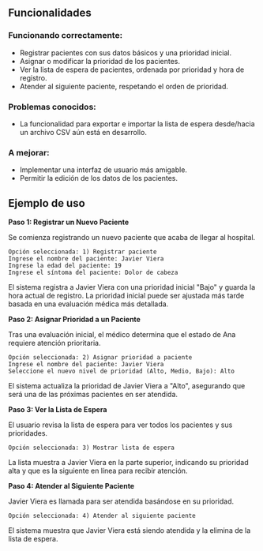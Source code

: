 ## Funcionalidades

### Funcionando correctamente:

- Registrar pacientes con sus datos básicos y una prioridad inicial.
- Asignar o modificar la prioridad de los pacientes.
- Ver la lista de espera de pacientes, ordenada por prioridad y hora de registro.
- Atender al siguiente paciente, respetando el orden de prioridad.

### Problemas conocidos:

- La funcionalidad para exportar e importar la lista de espera desde/hacia un archivo CSV aún está en desarrollo.

### A mejorar:

- Implementar una interfaz de usuario más amigable.
- Permitir la edición de los datos de los pacientes.

## Ejemplo de uso

**Paso 1: Registrar un Nuevo Paciente**

Se comienza registrando un nuevo paciente que acaba de llegar al hospital.

```
Opción seleccionada: 1) Registrar paciente
Ingrese el nombre del paciente: Javier Viera
Ingrese la edad del paciente: 19
Ingrese el síntoma del paciente: Dolor de cabeza
```

El sistema registra a Javier Viera con una prioridad inicial "Bajo" y guarda la hora actual de registro. La prioridad inicial puede ser ajustada más tarde basada en una evaluación médica más detallada.

**Paso 2: Asignar Prioridad a un Paciente**

Tras una evaluación inicial, el médico determina que el estado de Ana requiere atención prioritaria.

```
Opción seleccionada: 2) Asignar prioridad a paciente
Ingrese el nombre del paciente: Javier Viera
Seleccione el nuevo nivel de prioridad (Alto, Medio, Bajo): Alto
```

El sistema actualiza la prioridad de Javier Viera a "Alto", asegurando que será una de las próximas pacientes en ser atendida.

**Paso 3: Ver la Lista de Espera**

El usuario revisa la lista de espera para ver todos los pacientes y sus prioridades.

```
Opción seleccionada: 3) Mostrar lista de espera
```

La lista muestra a Javier Viera en la parte superior, indicando su prioridad alta y que es la siguiente en línea para recibir atención.

**Paso 4: Atender al Siguiente Paciente**

Javier Viera es llamada para ser atendida basándose en su prioridad.

```
Opción seleccionada: 4) Atender al siguiente paciente
```

El sistema muestra que Javier Viera está siendo atendida y la elimina de la lista de espera.
